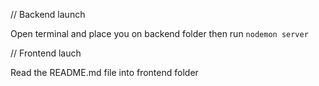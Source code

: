 // Backend launch

Open terminal and place you on backend folder then run `nodemon server`



// Frontend lauch

Read the README.md file into frontend folder